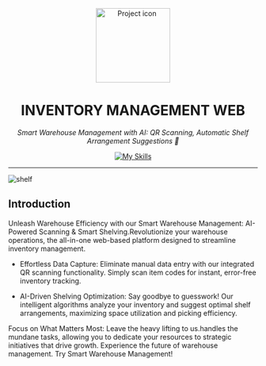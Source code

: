 
<div align="center">
<img src="https://github.com/vynguyen20121997/Inventory-Management-Web-FE/assets/133662722/b4aa9f4d-6a8a-4548-a178-d65ebacc352d" align="center" width="150" alt="Project icon">
<h1> INVENTORY MANAGEMENT WEB  </h1>

 *Smart Warehouse Management with AI: QR Scanning, Automatic Shelf Arrangement Suggestions 🚀*


[![My Skills](https://skillicons.dev/icons?i=react,redux,tailwind,nodejs,express,jest,mongodb&theme=light)](https://skillicons.dev)
 </div>

---	

![shelf](https://github.com/vynguyen20121997/Inventory-Management-Web-FE/assets/133662722/f8daa0be-e2fd-46de-ab46-a6bbe3806dfe)

## Introduction

Unleash Warehouse Efficiency with our Smart Warehouse Management: AI-Powered Scanning & Smart Shelving.Revolutionize your warehouse operations, the all-in-one web-based platform designed to streamline inventory management.

+ Effortless Data Capture: Eliminate manual data entry with our integrated QR scanning functionality. Simply scan item codes for instant, error-free inventory tracking.

+ AI-Driven Shelving Optimization: Say goodbye to guesswork! Our intelligent algorithms analyze your inventory and suggest optimal shelf arrangements, maximizing space utilization and picking efficiency.

Focus on What Matters Most: Leave the heavy lifting to us.handles the mundane tasks, allowing you to dedicate your resources to strategic initiatives that drive growth.
Experience the future of warehouse management. Try Smart Warehouse Management!

